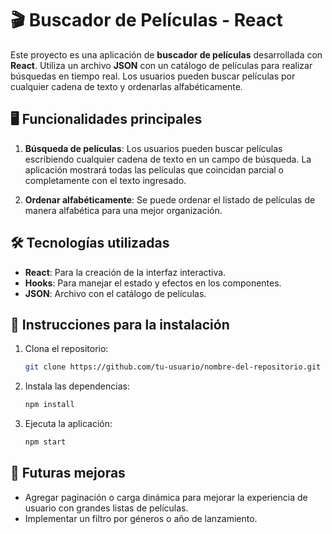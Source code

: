 # 🎬 Buscador de Películas - React

Este proyecto es una aplicación de **buscador de películas** desarrollada con **React**. Utiliza un archivo **JSON** con un catálogo de películas para realizar búsquedas en tiempo real. Los usuarios pueden buscar películas por cualquier cadena de texto y ordenarlas alfabéticamente.

## 🖥️ Funcionalidades principales

1. **Búsqueda de películas**: Los usuarios pueden buscar películas escribiendo cualquier cadena de texto en un campo de búsqueda. La aplicación mostrará todas las películas que coincidan parcial o completamente con el texto ingresado.

2. **Ordenar alfabéticamente**: Se puede ordenar el listado de películas de manera alfabética para una mejor organización.

## 🛠️ Tecnologías utilizadas

- **React**: Para la creación de la interfaz interactiva.
- **Hooks**: Para manejar el estado y efectos en los componentes.
- **JSON**: Archivo con el catálogo de películas.

## 🚀 Instrucciones para la instalación

1. Clona el repositorio:

    ```bash
    git clone https://github.com/tu-usuario/nombre-del-repositorio.git
    ```

2. Instala las dependencias:

    ```bash
    npm install
    ```

3. Ejecuta la aplicación:

    ```bash
    npm start
    ```

## 🌟 Futuras mejoras

- Agregar paginación o carga dinámica para mejorar la experiencia de usuario con grandes listas de películas.
- Implementar un filtro por géneros o año de lanzamiento.
